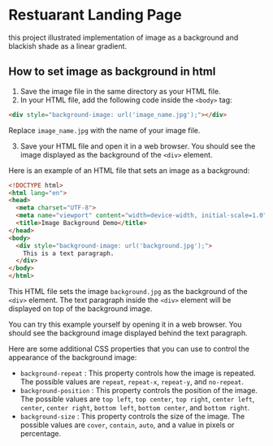 # Restuarant Landing Page <br>
this project illustrated implementation of image as a background and blackish shade as a linear gradient.<br>
 ## How to set image as background in html

1. Save the image file in the same directory as your HTML file.
2. In your HTML file, add the following code inside the `<body>` tag:

```html
<div style="background-image: url('image_name.jpg');"></div>
```

Replace `image_name.jpg` with the name of your image file.

3. Save your HTML file and open it in a web browser. You should see the image displayed as the background of the `<div>` element.

Here is an example of an HTML file that sets an image as a background:

```html
<!DOCTYPE html>
<html lang="en">
<head>
  <meta charset="UTF-8">
  <meta name="viewport" content="width=device-width, initial-scale=1.0">
  <title>Image Background Demo</title>
</head>
<body>
  <div style="background-image: url('background.jpg');">
    This is a text paragraph.
  </div>
</body>
</html>
```

This HTML file sets the image `background.jpg` as the background of the `<div>` element. The text paragraph inside the `<div>` element will be displayed on top of the background image.

You can try this example yourself by opening it in a web browser. You should see the background image displayed behind the text paragraph.

Here are some additional CSS properties that you can use to control the appearance of the background image:

* `background-repeat` : This property controls how the image is repeated. The possible values are `repeat`, `repeat-x`, `repeat-y`, and `no-repeat`.
* `background-position` : This property controls the position of the image. The possible values are `top left`, `top center`, `top right`, `center left`, `center`, `center right`, `bottom left`, `bottom center`, and `bottom right`.
* `background-size` : This property controls the size of the image. The possible values are `cover`, `contain`, `auto`, and a value in pixels or percentage.



